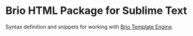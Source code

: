 # Brio HTML Package for Sublime Text
Syntax definition and snippets for working with [Brio Template Engine](https://github.com/mako-pro/brio).